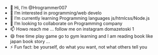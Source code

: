 - 👋 Hi, I’m @Hrogrammer007
- 👀 I’m interested in programming/web develo
- 🌱 I’m currently learning Programming languages js/htmlcss/Node.js
- 💞️ I’m looking to collaborate on Programming company
- 📫 Howo reach me ... follow me on instagram domazetoski 1
- 😄 free time play game go to gym learning and I am reading book like japan book story  ...
- ⚡ Fun fact: be yourself, do what you want, not what others tell you

<!---
Hrogrammer007/Hrogrammer007 is a ✨ special ✨ repository because its `README.md` (this file) appears on your GitHub profile.
You can click the Preview link to take a look at your changes.
--->
